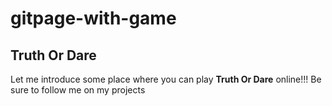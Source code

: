 # gitpage-with-game
## Truth Or Dare

Let me introduce some place where you can play **Truth Or Dare** online!!!
Be sure to follow me on my projects
